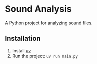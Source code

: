 # Sound Analysis

A Python project for analyzing sound files.

## Installation

1. Install [uv](https://docs.astral.sh/uv/getting-started/installation/)
2. Run the project: `uv run main.py`